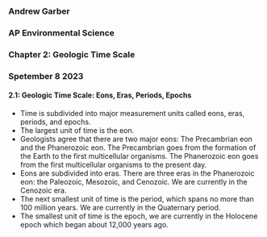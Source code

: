 ### Andrew Garber
### AP Environmental Science
### Chapter 2: Geologic Time Scale
### Spetember 8 2023



#### 2.1: Geologic Time Scale: Eons, Eras, Periods, Epochs
 - Time is subdivided into major measurement units called eons, eras, periods, and epochs. 
 - The largest unit of time is the eon. 
 - Geologists agree that there are two major eons: The Precambrian eon and the Phanerozoic eon. The Precambrian goes from the formation of the Earth to the first multicellular organisms. The Phanerozoic eon goes from the first multicellular organisms to the present day. 
 - Eons are subdivided into eras. There are three eras in the Phanerozoic eon: the Paleozoic, Mesozoic, and Cenozoic. We are currently in the Cenozoic era.
 - The next smallest unit of time is the period, which spans no more than 100 million years. We are currently in the Quaternary period.
 - The smallest unit of time is the epoch, we are currently in the Holocene epoch which began about 12,000 years ago.
